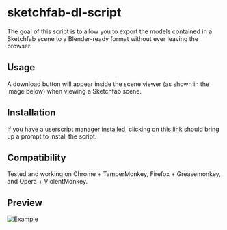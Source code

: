 sketchfab-dl-script
===================
The goal of this script is to allow you to export the models contained in a Sketchfab scene to a Blender-ready format without ever leaving the browser.  

Usage
---------------------
A download button will appear inside the scene viewer (as shown in the image below) when viewing a Sketchfab scene. 
  
Installation
---------------------
If you have a userscript manager installed, clicking on [this link](https://github.com/reinitialized/sketchfab-dl-script/raw/master/sketchfab-dl-script.user.js) should bring up a prompt to install the script.  

Compatibility
---------------------
Tested and working on Chrome + TamperMonkey, Firefox + Greasemonkey, and Opera + ViolentMonkey.  

Preview
---------------------
![Example](https://raw.githubusercontent.com/reinitialized/sketchfab-dl-script/master/sketchfabToBlender.png)
